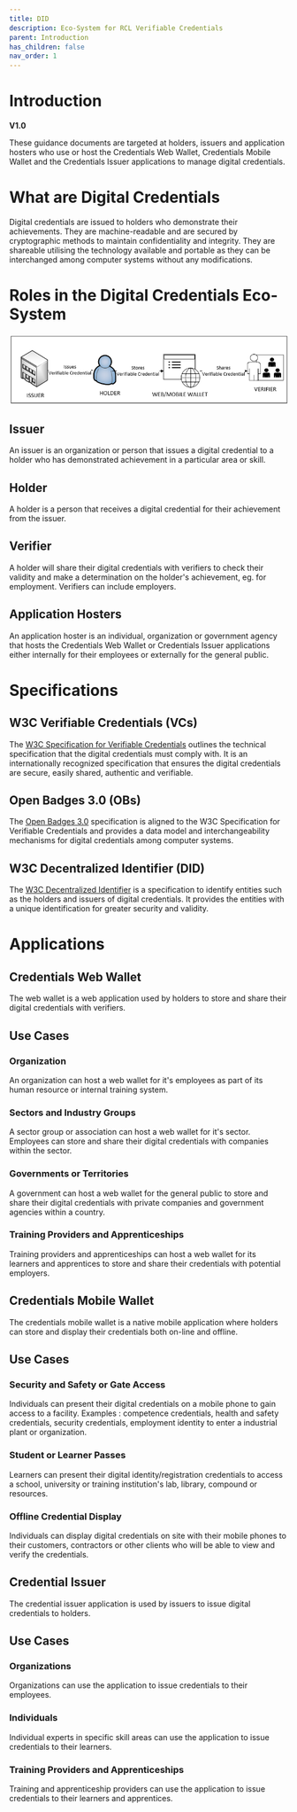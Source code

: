 ```yaml
---
title: DID
description: Eco-System for RCL Verifiable Credentials
parent: Introduction
has_children: false
nav_order: 1
---
```


# Introduction
**V1.0**

These guidance documents are targeted at holders, issuers and application hosters who use or host the Credentials Web Wallet, Credentials Mobile Wallet and the Credentials Issuer applications to manage digital credentials.

# What are Digital Credentials

Digital credentials are issued to holders who demonstrate their achievements. They are machine-readable and are secured by cryptographic methods to maintain confidentiality and integrity. They are shareable utilising the technology available and portable as they can be interchanged among computer systems without any modifications.

# Roles in the Digital Credentials Eco-System

![credendiatl eco-system](./img/eco-system.png)


## Issuer

An issuer is an organization or person that issues a digital credential to a holder who has demonstrated achievement in a particular area or skill.

## Holder

A holder is a person that receives a digital credential for their achievement from the issuer.

## Verifier

A holder will share their digital credentials with verifiers to check their validity and make a determination on the holder's achievement, eg. for employment. Verifiers can include employers.

## Application Hosters

An application hoster is an individual, organization or government agency that hosts the Credentials Web Wallet or Credentials Issuer applications either internally for their employees or externally for the general public.

# Specifications

## W3C Verifiable Credentials (VCs)

The [W3C Specification for Verifiable Credentials](https://www.w3.org/TR/vc-overview) outlines the technical specification that the digital credentials must comply with. It is an internationally recognized specification that ensures the digital credentials are secure, easily shared, authentic and verifiable.

## Open Badges 3.0 (OBs)

The [Open Badges 3.0](https://www.imsglobal.org/spec/ob/v3p0) specification is aligned to the W3C Specification for Verifiable Credentials and provides a data model and interchangeability mechanisms for digital credentials among computer systems.

## W3C Decentralized Identifier (DID)

The [W3C Decentralized Identifier](https://www.w3.org/TR/did-1.1/) is a specification to identify entities such as the holders and issuers of digital credentials. It provides the entities with a unique identification for greater security and validity.

# Applications

## Credentials Web Wallet

The web wallet is a web application used by holders to store and share their digital credentials with verifiers.

## Use Cases

### Organization

An organization can host a web wallet for it's employees as part of its human resource or internal training system.

### Sectors and Industry Groups

A sector group or association can host a web wallet for it's sector. Employees can store and share their digital credentials with companies within the sector.

### Governments or Territories

A government can host a web wallet for the general public to store and share their digital credentials with private companies and government agencies within a country.

### Training Providers and Apprenticeships

Training providers and apprenticeships can host a web wallet for its learners and apprentices to store and share their credentials with potential employers.

## Credentials Mobile Wallet

The credentials mobile wallet is a native mobile application where holders can store and display their credentials both on-line and offline.

## Use Cases

### Security and Safety or Gate Access

Individuals can present their digital credentials on a mobile phone to gain access to a facility. Examples : competence credentials, health and safety credentials, security credentials, employment identity to enter a industrial plant or organization.

### Student or Learner Passes

Learners can present their digital identity/registration credentials to access a school, university or training institution's lab, library, compound or resources.

### Offline Credential Display

Individuals can display digital credentials on site with their mobile phones to their customers, contractors or other clients who will be able to view and verify the credentials.

## Credential Issuer

The credential issuer application is used by issuers to issue digital credentials to holders.

## Use Cases

### Organizations

Organizations can use the application to issue credentials to their employees.

### Individuals

Individual experts in specific skill areas can use the application to issue credentials to their learners.

### Training Providers and Apprenticeships

Training and apprenticeship providers can use the application to issue credentials to their learners and apprentices.
